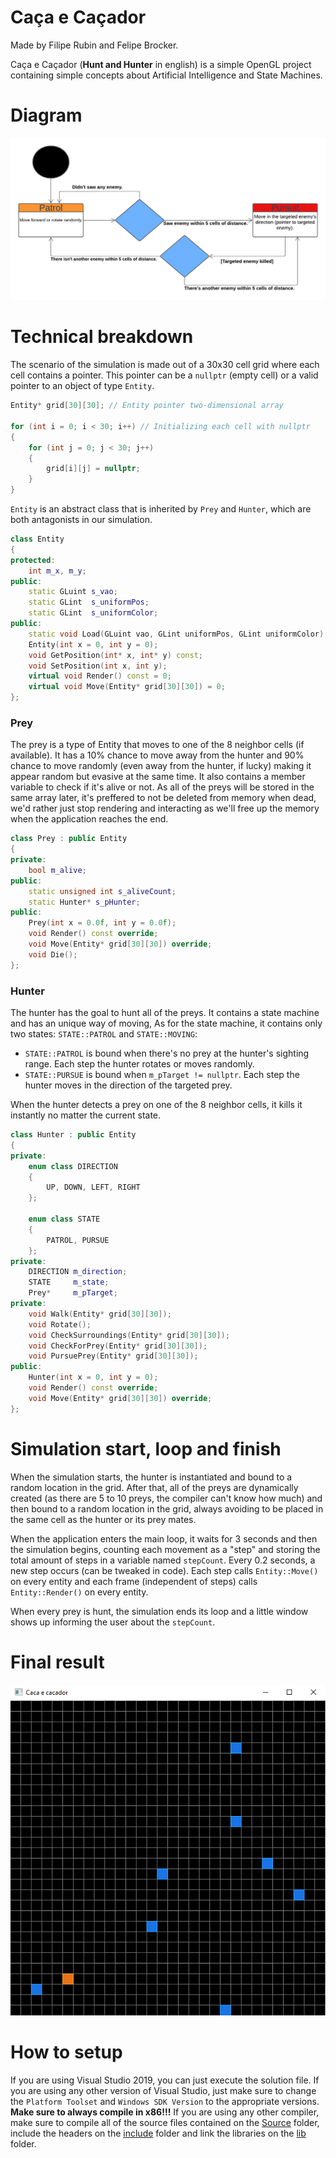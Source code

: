 # Caça e Caçador
Made by Filipe Rubin and Felipe Brocker.

Caça e Caçador (**Hunt and Hunter** in english) is a simple OpenGL project containing simple concepts about Artificial Intelligence and State Machines.

# Diagram
![Diagram](Images/diagrama.png)

# Technical breakdown
The scenario of the simulation is made out of a 30x30 cell grid where each cell contains a pointer. This pointer can be a `nullptr` (empty cell) or a valid pointer to an object of type `Entity`.
```C++
Entity* grid[30][30]; // Entity pointer two-dimensional array

for (int i = 0; i < 30; i++) // Initializing each cell with nullptr
{
    for (int j = 0; j < 30; j++)
    {
        grid[i][j] = nullptr;
    }
}
```

`Entity` is an abstract class that is inherited by `Prey` and `Hunter`, which are both antagonists in our simulation.

```C++
class Entity
{
protected:
    int m_x, m_y;
public:
    static GLuint s_vao;
    static GLint  s_uniformPos;
    static GLint  s_uniformColor;
public:
    static void Load(GLuint vao, GLint uniformPos, GLint uniformColor);
    Entity(int x = 0, int y = 0);
    void GetPosition(int* x, int* y) const;
    void SetPosition(int x, int y);
    virtual void Render() const = 0;
    virtual void Move(Entity* grid[30][30]) = 0;
};
```

### Prey
The prey is a type of Entity that moves to one of the 8 neighbor cells (if available). It has a 10% chance to move away from the hunter and 90% chance to move randomly (even away from the hunter, if lucky) making it appear random but evasive at the same time.
It also contains a member variable to check if it's alive or not. As all of the preys will be stored in the same array later, it's preffered to not be deleted from memory when dead, we'd rather just stop rendering and interacting as we'll free up the memory when the application reaches the end.
```C++
class Prey : public Entity
{
private:
    bool m_alive;
public:
    static unsigned int s_aliveCount;
    static Hunter* s_pHunter;
public:
    Prey(int x = 0.0f, int y = 0.0f);
    void Render() const override;
    void Move(Entity* grid[30][30]) override;
    void Die();
};
```

### Hunter
The hunter has the goal to hunt all of the preys. It contains a state machine and has an unique way of moving, As for the state machine, it contains only two states: `STATE::PATROL` and `STATE::MOVING`:
* `STATE::PATROL` is bound when there's no prey at the hunter's sighting range. Each step the hunter rotates or moves randomly.
* `STATE::PURSUE` is bound when `m_pTarget != nullptr`. Each step the hunter moves in the direction of the targeted prey.

When the hunter detects a prey on one of the 8 neighbor cells, it kills it instantly no matter the current state.
```C++
class Hunter : public Entity
{
private:
    enum class DIRECTION
    {
        UP, DOWN, LEFT, RIGHT
    };

    enum class STATE
    {
        PATROL, PURSUE
    };
private:
    DIRECTION m_direction;
    STATE     m_state;
    Prey*     m_pTarget;
private:
    void Walk(Entity* grid[30][30]);
    void Rotate();
    void CheckSurroundings(Entity* grid[30][30]);
    void CheckForPrey(Entity* grid[30][30]);
    void PursuePrey(Entity* grid[30][30]);
public:
    Hunter(int x = 0, int y = 0);
    void Render() const override;
    void Move(Entity* grid[30][30]) override;
};
```

# Simulation start, loop and finish
When the simulation starts, the hunter is instantiated and bound to a random location in the grid. After that, all of the preys are dynamically created (as there are 5 to 10 preys, the compiler can't know how much) and then bound to a random location in the grid, always avoiding to be placed in the same cell as the hunter or its prey mates.

When the application enters the main loop, it waits for 3 seconds and then the simulation begins, counting each movement as a "step" and storing the total amount of steps in a variable named `stepCount`. Every 0.2 seconds, a new step occurs (can be tweaked in code). Each step calls `Entity::Move()` on every entity and each frame (independent of steps) calls `Entity::Render()` on every entity.

When every prey is hunt, the simulation ends its loop and a little window shows up informing the user about the `stepCount`.

# Final result
![Image](Images/simulation.png)

# How to setup
If you are using Visual Studio 2019, you can just execute the solution file. If you are using any other version of Visual Studio, just make sure to change the `Platform Toolset` and `Windows SDK Version` to the appropriate versions. **Make sure to always compile in x86!!!**
If you are using any other compiler, make sure to compile all of the source files contained on the [Source](Caca-e-Cacador/Source) folder, include the headers on the [include](Caca-e-Cacador/Dependencies/include) folder and link the libraries on the [lib](Caca-e-Cacador/Dependencies/lib) folder.
